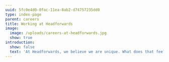```yaml
---
uuid: 5fc0e4d0-0fac-11ea-8ab2-d74757235dd0
type: index-page
parent: careers
title: Working at Headforwards
image:
  image: /uploads/careers-at-headforwards.jpg
  show: true
introduction:
  show: false
  text: 'At Headforwards, we believe we are unique. What does that feel like?'
---
```


